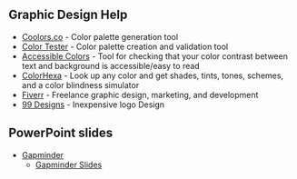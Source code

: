 ## Graphic Design Help
* [Coolors.co](https://coolors.co/app) - Color palette generation tool
* [Color Tester](https://color.mediaandme.be/) - Color palette creation and validation tool
* [Accessible Colors](https://accessible-colors.com/) - Tool for checking that your color contrast between text and background is accessible/easy to read
* [ColorHexa](https://www.colorhexa.com/) - Look up any color and get shades, tints, tones, schemes, and a color blindness simulator
* [Fiverr](https://www.fiverr.com) - Freelance graphic design, marketing, and development
* [99 Designs](https://99designs.com/how-it-works) - Inexpensive logo Design

## PowerPoint slides
* [Gapminder](https://www.gapminder.org/)
   * [Gapminder Slides](https://drive.google.com/drive/folders/0B9jWD65HiLUnTTJNQ3Bna2w2blU)
